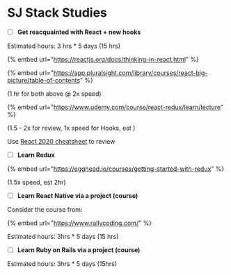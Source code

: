 # SJ Stack Studies

* [ ] **Get reacquainted with React + new hooks**

Estimated hours: 3 hrs \* 5 days \(15 hrs\)

{% embed url="https://reactjs.org/docs/thinking-in-react.html" %}

{% embed url="https://app.pluralsight.com/library/courses/react-big-picture/table-of-contents" %}

\(1 hr for both above @ 2x speed\)

{% embed url="https://www.udemy.com/course/react-redux/learn/lecture" %}

\(1.5 - 2x for review, 1x speed for Hooks, est \)

Use [React 2020 cheatsheet](https://drive.google.com/file/d/1ndlNe8ItgbPT1Noy9D1bH47lFWg2NPnx/view) to review  


* [ ] **Learn Redux**

{% embed url="https://egghead.io/courses/getting-started-with-redux" %}

\(1.5x speed, est 2hr\)

* [ ] **Learn React Native via a project \(course\)**

Consider the course from: 

{% embed url="https://www.rallycoding.com/" %}



Estimated hours: 3hrs \* 5 days \(15 hrs\)  


* [ ] **Learn Ruby on Rails via a project \(course\)**

Estimated hours: 3hrs \* 5 days \(15hrs\)





